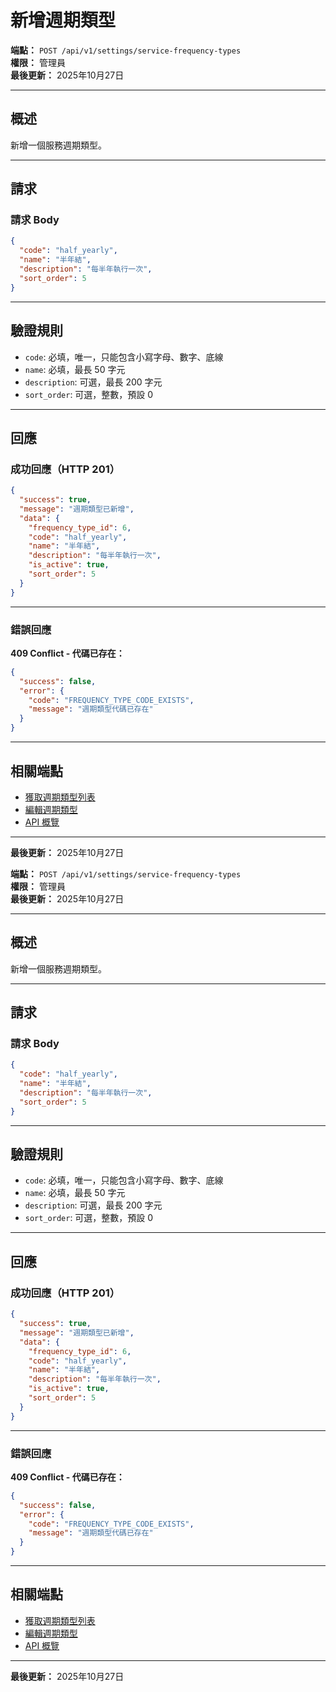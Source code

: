 # 新增週期類型

**端點：** `POST /api/v1/settings/service-frequency-types`  
**權限：** 管理員  
**最後更新：** 2025年10月27日

---

## 概述

新增一個服務週期類型。

---

## 請求

### 請求 Body

```json
{
  "code": "half_yearly",
  "name": "半年結",
  "description": "每半年執行一次",
  "sort_order": 5
}
```

---

## 驗證規則

- `code`: 必填，唯一，只能包含小寫字母、數字、底線
- `name`: 必填，最長 50 字元
- `description`: 可選，最長 200 字元
- `sort_order`: 可選，整數，預設 0

---

## 回應

### 成功回應（HTTP 201）

```json
{
  "success": true,
  "message": "週期類型已新增",
  "data": {
    "frequency_type_id": 6,
    "code": "half_yearly",
    "name": "半年結",
    "description": "每半年執行一次",
    "is_active": true,
    "sort_order": 5
  }
}
```

---

### 錯誤回應

**409 Conflict - 代碼已存在：**
```json
{
  "success": false,
  "error": {
    "code": "FREQUENCY_TYPE_CODE_EXISTS",
    "message": "週期類型代碼已存在"
  }
}
```

---

## 相關端點

- [獲取週期類型列表](./獲取週期類型列表.md)
- [編輯週期類型](./編輯週期類型.md)
- [API 概覽](./_概覽.md)

---

**最後更新：** 2025年10月27日



**端點：** `POST /api/v1/settings/service-frequency-types`  
**權限：** 管理員  
**最後更新：** 2025年10月27日

---

## 概述

新增一個服務週期類型。

---

## 請求

### 請求 Body

```json
{
  "code": "half_yearly",
  "name": "半年結",
  "description": "每半年執行一次",
  "sort_order": 5
}
```

---

## 驗證規則

- `code`: 必填，唯一，只能包含小寫字母、數字、底線
- `name`: 必填，最長 50 字元
- `description`: 可選，最長 200 字元
- `sort_order`: 可選，整數，預設 0

---

## 回應

### 成功回應（HTTP 201）

```json
{
  "success": true,
  "message": "週期類型已新增",
  "data": {
    "frequency_type_id": 6,
    "code": "half_yearly",
    "name": "半年結",
    "description": "每半年執行一次",
    "is_active": true,
    "sort_order": 5
  }
}
```

---

### 錯誤回應

**409 Conflict - 代碼已存在：**
```json
{
  "success": false,
  "error": {
    "code": "FREQUENCY_TYPE_CODE_EXISTS",
    "message": "週期類型代碼已存在"
  }
}
```

---

## 相關端點

- [獲取週期類型列表](./獲取週期類型列表.md)
- [編輯週期類型](./編輯週期類型.md)
- [API 概覽](./_概覽.md)

---

**最後更新：** 2025年10月27日



